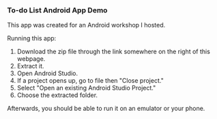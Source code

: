 ### To-do List Android App Demo
This app was created for an Android workshop I hosted.

Running this app:
1.  Download the zip file through the link somewhere on the right of this webpage.
2.  Extract it.
3.  Open Android Studio.
4.  If a project opens up, go to file then "Close project."
5.  Select "Open an existing Android Studio Project."
6.  Choose the extracted folder.

Afterwards, you should be able to run it on an emulator or your phone.
